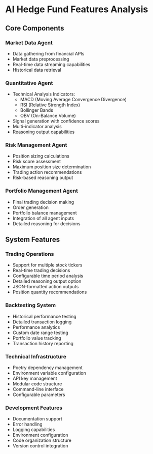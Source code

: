 # AI Hedge Fund Features Analysis

## Core Components

### Market Data Agent
- Data gathering from financial APIs
- Market data preprocessing
- Real-time data streaming capabilities
- Historical data retrieval

### Quantitative Agent
- Technical Analysis Indicators:
  - MACD (Moving Average Convergence Divergence)
  - RSI (Relative Strength Index)
  - Bollinger Bands
  - OBV (On-Balance Volume)
- Signal generation with confidence scores
- Multi-indicator analysis
- Reasoning output capabilities

### Risk Management Agent
- Position sizing calculations
- Risk score assessment
- Maximum position size determination
- Trading action recommendations
- Risk-based reasoning output

### Portfolio Management Agent
- Final trading decision making
- Order generation
- Portfolio balance management
- Integration of all agent inputs
- Detailed reasoning for decisions

## System Features

### Trading Operations
- Support for multiple stock tickers
- Real-time trading decisions
- Configurable time period analysis
- Detailed reasoning output option
- JSON-formatted action outputs
- Position quantity recommendations

### Backtesting System
- Historical performance testing
- Detailed transaction logging
- Performance analytics
- Custom date range testing
- Portfolio value tracking
- Transaction history reporting

### Technical Infrastructure
- Poetry dependency management
- Environment variable configuration
- API key management
- Modular code structure
- Command-line interface
- Configurable parameters

### Development Features
- Documentation support
- Error handling
- Logging capabilities
- Environment configuration
- Code organization structure
- Version control integration
